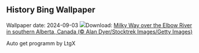 ## History Bing Wallpaper
Wallpaper date: 2024-09-03
![](https://www.bing.com/th?id=OHR.ElbowRiver_EN-CA6581725556_UHD.jpg&w=1000)Download: [Milky Way over the Elbow River in southern Alberta, Canada (© Alan Dyer/Stocktrek Images/Getty Images)](https://www.bing.com/th?id=OHR.ElbowRiver_EN-CA6581725556_UHD.jpg)

Auto get programm by LtgX

